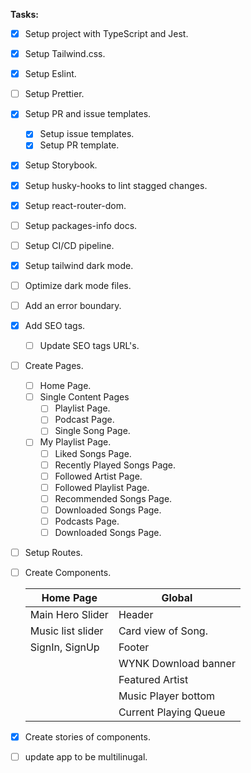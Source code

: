 **Tasks:**

- [x] Setup project with TypeScript and Jest.
- [x] Setup Tailwind.css.
- [x] Setup Eslint.
- [ ] Setup Prettier.
- [x] Setup PR and issue templates.
  - [x] Setup issue templates.
  - [x] Setup PR template.
- [x] Setup Storybook.
- [x] Setup husky-hooks to lint stagged changes.
- [x] Setup react-router-dom.
- [ ] Setup packages-info docs.
- [ ] Setup CI/CD pipeline.
- [x] Setup tailwind dark mode.
- [ ] Optimize dark mode files.
- [ ] Add an error boundary.
- [x] Add SEO tags.
  - [ ] Update SEO tags URL's.
- [ ] Create Pages.
  - [ ] Home Page.
  - [ ] Single Content Pages
    - [ ] Playlist Page.
    - [ ] Podcast Page.
    - [ ] Single Song Page.
  - [ ] My Playlist Page.
    - [ ] Liked Songs Page.
    - [ ] Recently Played Songs Page.
    - [ ] Followed Artist Page.
    - [ ] Followed Playlist Page.
    - [ ] Recommended Songs Page.
    - [ ] Downloaded Songs Page.
    - [ ] Podcasts Page.
    - [ ] Downloaded Songs Page.
- [ ] Setup Routes.
- [ ] Create Components.

  | Home Page         | Global                |
  | ----------------- | --------------------- |
  | Main Hero Slider  | Header                |
  | Music list slider | Card view of Song.    |
  | SignIn, SignUp    | Footer                |
  |                   | WYNK Download banner  |
  |                   | Featured Artist       |
  |                   | Music Player bottom   |
  |                   | Current Playing Queue |

- [x] Create stories of components.
- [ ] update app to be multilinugal.
